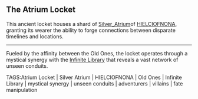 ## The Atrium Locket

This ancient locket houses a shard of [Silver_Atrium](../Places/Silver_Atrium.md)of [HIELCIOFNONA](../Places/HIELCIOFNONA.md), granting its wearer the ability to forge connections between disparate timelines and locations. 


---
Fueled by the affinity between the Old Ones, the locket operates through a mystical synergy with the [Infinite Library](../Places/Infinite_Library.md) that reveals a vast network of unseen conduits. 


TAGS:Atrium Locket | Silver Atrium | HIELCIOFNONA | Old Ones | Infinite Library | mystical synergy | unseen conduits | adventurers | villains | fate manipulation
